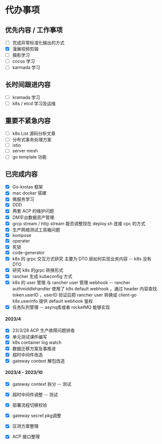 # 代办事项

## 优先内容 / 工作事项

* [ ] 完成异常标准化输出的方式
* [x] 漫展视频剪辑
* [ ] 摄影学习
* [ ] cocos 学习
* [ ] karmada 学习

## 长时间跟进内容

* [ ] kramada 学习
* [ ] k8s / etcd 学习及运维

## 重要不紧急内容

* [ ] k8s List 源码分析文章
* [ ] 分布式事务处理方案
* [ ] istio
* [ ] server mesh
* [ ] go template 功能

## 已完成内容

* [x] Go-krotas 框架
* [x] mac docker 搭建
* [x] 微服务学习
* [x] DDD
* [x] 两套 ACP 的维护问题
* [x] DM平台数据资产管理
* [x] grcp stream / http stream 能否调整现在 deploy.sh 连接 cpc 的方式
* [x] 生产网络测试工具箱问题
* [x] kompose
* [x] operater
* [x] 死锁
* [x] code-generator
* [x] k8s 的 grpc 交互方式研究 主要为 DTO 层如何实现业务内容 -- k8s 没有 DTO
* [x] 研究 k8s 的grpc 转换形式
* [x] rancher 生成 kubeconfig 方式
* [x] k8s 的 user 管理 与 rancher user 管理 webhook -- rancher authmiddlehandler 使用了 k8s default webhook ，通过 header 内容查找 token.userID ，userID 验证后把 rancher user 转换成 client-go k8s.userinfo 提供 default webhook 鉴权
* [x] 任务队列管理 -- asynq库或者 rocketMQ 能够实现

#### 2023/4

* [x] 23/3/28 ACP 生产故障问题排查 &#x20;
* [x] 单元测试课件编写
* [x] k8s container log watch
* [x] 数据迁移方案及事推进
* [x] 超时中间件改造
* [x] gateway context 解包改造

#### 2023/4 - 2023/10

* [x] gateway context 拆分 -- 测试
* [x] 超时中间件调整 -- 测试
* [x] 部署流程切换校验
* [x] gateway secret pkg调整
* [x] 压测方案整理
* [x] ACP 接口整理

